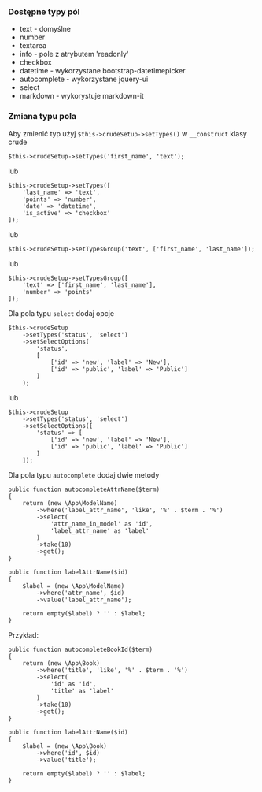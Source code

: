 ### Dostępne typy pól

* text - domyślne
* number
* textarea
* info - pole z atrybutem 'readonly'
* checkbox
* datetime - wykorzystane bootstrap-datetimepicker
* autocomplete - wykorzystane jquery-ui
* select
* markdown - wykorystuje markdown-it

### Zmiana typu pola

Aby zmienić typ użyj `$this->crudeSetup->setTypes()` w `__construct` klasy crude

```
$this->crudeSetup->setTypes('first_name', 'text');
```

lub

```
$this->crudeSetup->setTypes([
    'last_name' => 'text',
    'points' => 'number',
    'date' => 'datetime',
    'is_active' => 'checkbox'
]);
```

lub

```
$this->crudeSetup->setTypesGroup('text', ['first_name', 'last_name']);
```

lub

```
$this->crudeSetup->setTypesGroup([
    'text' => ['first_name', 'last_name'],
    'number' => 'points'
]);
```

Dla pola typu `select` dodaj opcje

```
$this->crudeSetup
    ->setTypes('status', 'select')
    ->setSelectOptions(
        'status',
        [
            ['id' => 'new', 'label' => 'New'],
            ['id' => 'public', 'label' => 'Public']
        ]
    );
```

lub

```
$this->crudeSetup
    ->setTypes('status', 'select')
    ->setSelectOptions([
        'status' => [
            ['id' => 'new', 'label' => 'New'],
            ['id' => 'public', 'label' => 'Public']
        ]
    ]);
```

Dla pola typu `autocomplete` dodaj dwie metody

```
public function autocompleteAttrName($term)
{
    return (new \App\ModelName)
        ->where('label_attr_name', 'like', '%' . $term . '%')
        ->select(
            'attr_name_in_model' as 'id',
            'label_attr_name' as 'label'
        )
        ->take(10)
        ->get();
}

public function labelAttrName($id)
{
    $label = (new \App\ModelName)
        ->where('attr_name', $id)
        ->value('label_attr_name');

    return empty($label) ? '' : $label;
}
```

Przykład:
```
public function autocompleteBookId($term)
{
    return (new \App\Book)
        ->where('title', 'like', '%' . $term . '%')
        ->select(
            'id' as 'id',
            'title' as 'label'
        )
        ->take(10)
        ->get();
}

public function labelAttrName($id)
{
    $label = (new \App\Book)
        ->where('id', $id)
        ->value('title');

    return empty($label) ? '' : $label;
}
```

